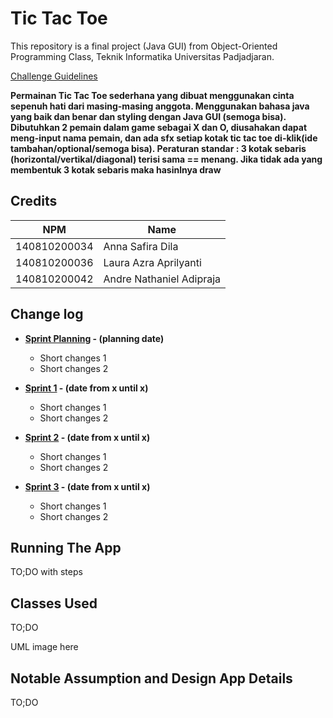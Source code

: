 # Tic Tac Toe

This repository is a final project (Java GUI) from Object-Oriented Programming Class, Teknik Informatika Universitas Padjadjaran. 

[Challenge Guidelines](challenge-guideline.md)

**Permainan Tic Tac Toe sederhana yang dibuat menggunakan cinta sepenuh hati dari masing-masing anggota. Menggunakan bahasa java yang baik dan benar dan styling dengan Java GUI (semoga bisa). Dibutuhkan 2 pemain dalam game sebagai X dan O, diusahakan dapat meng-input nama pemain, dan ada sfx setiap kotak tic tac toe di-klik(ide tambahan/optional/semoga bisa). Peraturan standar : 3 kotak sebaris (horizontal/vertikal/diagonal) terisi sama == menang. Jika tidak ada yang membentuk 3 kotak sebaris maka hasinlnya draw**

## Credits
| NPM           | Name                    |
| ------------- |-------------------------|
| 140810200034  | Anna Safira Dila        |
| 140810200036  | Laura Azra Aprilyanti   |
| 140810200042  | Andre Nathaniel Adipraja|

## Change log
- **[Sprint Planning](changelog/sprint-planning.md) - (planning date)** 
   - Short changes 1
   - Short changes 2

- **[Sprint 1](changelog/sprint-1.md) - (date from x until x)** 
   - Short changes 1
   - Short changes 2

- **[Sprint 2](changelog/sprint-2.md) - (date from x until x)** 
   - Short changes 1
   - Short changes 2
   
- **[Sprint 3](changelog/sprint-3.md) - (date from x until x)** 
   - Short changes 1
   - Short changes 2

## Running The App

TO;DO with steps

## Classes Used

TO;DO

UML image here

## Notable Assumption and Design App Details

TO;DO
